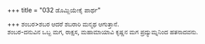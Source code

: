 +++
title = "032 ಡೊಮ್ಬಿಯೇಕೈ ಪಾರ್ಥ"

+++
ಶಂಬರ>ಶಬರ ಆದರೆ ಶಬರಾರಿ ಮನ್ಮಥ ಆಗುತ್ತಾನೆ.  
ಶಂಬರ-ದನುವಿನ ಒಬ್ಬ ಮಗ, ರಾಕ್ಷಸ, ಮಹಾಮಾಯಾವಿ ಕೃಷ್ಣನ ಮಗ ಪ್ರದ್ಯುಮ್ನನಿಂದ ಹತನಾದವನು.